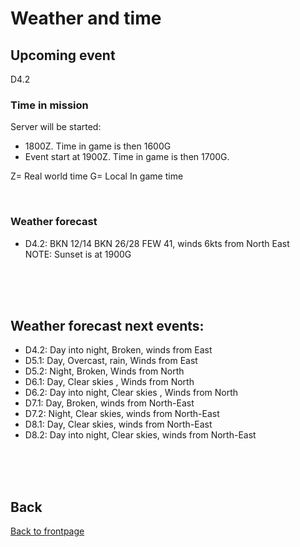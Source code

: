 # Weather and time

## Upcoming event
D4.2

### Time in mission
Server will be started:
- 1800Z. Time in game is then 1600G
- Event start at 1900Z. Time in game is then 1700G.

Z= Real world time
G= Local In game time

<br>

### Weather forecast
- D4.2: BKN 12/14 BKN 26/28 FEW 41, winds 6kts from North East  
NOTE: Sunset is at 1900G

<br>
<br>
<br>


## Weather forecast next events:
- D4.2: Day into night, Broken, winds from East 
- D5.1: Day, Overcast, rain, Winds from East
- D5.2: Night, Broken, Winds from North
- D6.1: Day, Clear skies , Winds from North
- D6.2: Day into night, Clear skies , Winds from North
- D7.1: Day, Broken, winds from North-East
- D7.2: Night, Clear skies, winds from North-East
- D8.1: Day, Clear skies, winds from North-East
- D8.2: Day into night, Clear skies, winds from North-East

<br>
<br>
<br>



## Back
[Back to frontpage](https://132nd-vwing.github.io/OPAR-Brief/)
